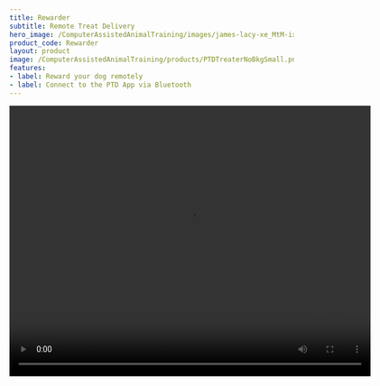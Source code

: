 ```yaml
---
title: Rewarder
subtitle: Remote Treat Delivery
hero_image: /ComputerAssistedAnimalTraining/images/james-lacy-xe_MtM-ixlw-unsplash_medium.jpg
product_code: Rewarder
layout: product
image: /ComputerAssistedAnimalTraining/products/PTDTreaterNoBkgSmall.png
features:
- label: Reward your dog remotely
- label: Connect to the PTD App via Bluetooth
---
```


<video controls width="640" height="480" >
<source src="/ComputerAssistedAnimalTraining/videos/PTDTreater.mp4">
</video>
